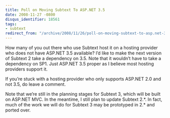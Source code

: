 ```yaml
---
title: Poll on Moving Subtext To ASP.NET 3.5
date: 2008-11-27 -0800
disqus_identifier: 18561
tags:
- subtext
redirect_from: "/archive/2008/11/26/poll-on-moving-subtext-to-asp.net-3.5.aspx/"
---
```


How many of you out there who use Subtext host it on a hosting provider
who does not have ASP.NET 3.5 available? I’d like to make the next
version of Subtext 2 take a dependency on 3.5. Note that it wouldn’t
have to take a dependency on SP1. Just ASP.NET 3.5 proper as I believe
most hosting providers support it.

If you’re stuck with a hosting provider who only supports ASP.NET 2.0
and not 3.5, do leave a comment.

Note that we’re still in the planning stages for Subtext 3, which will
be built on ASP.NET MVC. In the meantime, I still plan to update Subtext
2.\*. In fact, much of the work we will do for Subtext 3 may be
prototyped in 2.\* and ported over.

